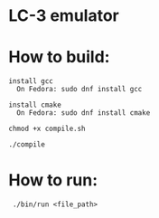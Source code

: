 # LC-3 emulator

# How to build:

    install gcc
      On Fedora: sudo dnf install gcc

    install cmake
      On Fedora: sudo dnf install cmake

    chmod +x compile.sh

    ./compile

# How to run:

     ./bin/run <file_path>
